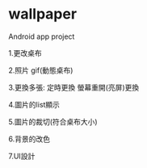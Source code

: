 # wallpaper
Android app project 

1.更改桌布

2.照片 gif(動態桌布) 

3.更換多張: 定時更換 螢幕重開(亮屏)更換

4.圖片的list顯示

5.圖片的裁切(符合桌布大小)

6.背景的改色

7.UI設計

